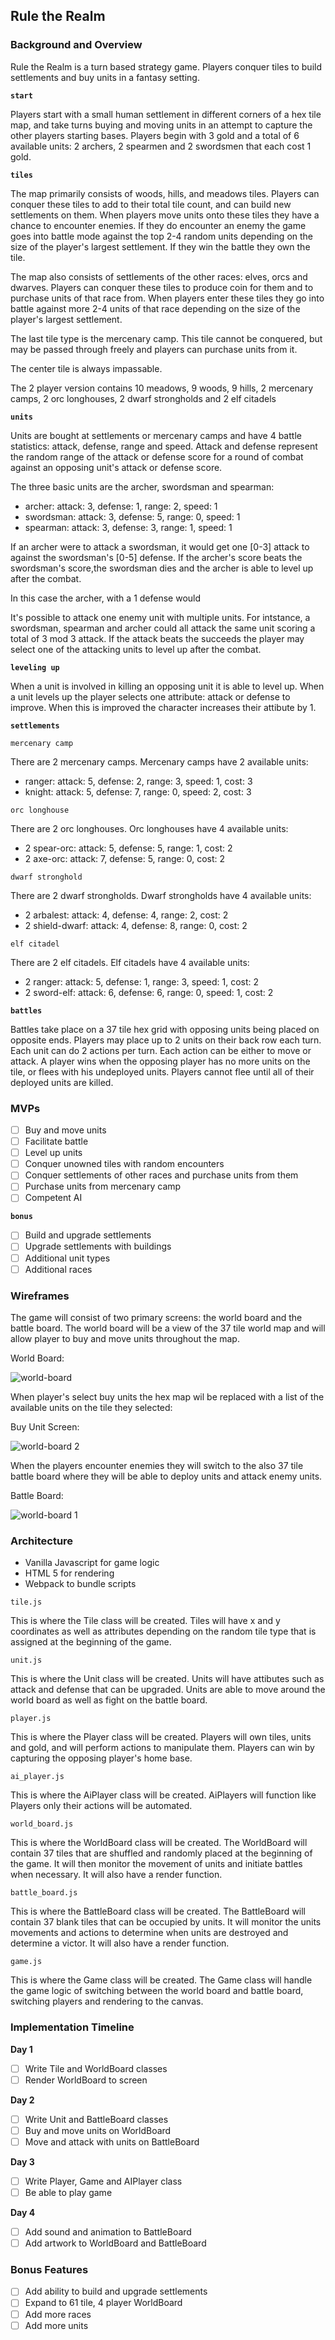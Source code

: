 ## Rule the Realm

### Background and Overview

Rule the Realm is a turn based strategy game. Players conquer tiles to build settlements and buy units in a fantasy
setting.

**`start`**

Players start with a small human settlement in different corners of a hex tile map, and take turns buying and
moving units in an attempt to capture the other players starting bases. Players begin with 3 gold and a total of 6
available units: 2 archers, 2 spearmen and 2 swordsmen that each cost 1 gold.

**`tiles`**

The map primarily consists of woods, hills, and meadows tiles. Players can conquer these tiles to add to their total
tile count, and can build new settlements on them. When players move units onto these tiles they have a chance to
encounter enemies. If they do encounter an enemy the game goes into battle mode against the top 2-4 random units
depending on the size of the player's largest settlement. If they win the battle they own the tile.

The map also consists of settlements of the other races: elves, orcs and dwarves. Players can conquer these tiles to
produce coin for them and to purchase units of that race from. When players enter these tiles they go into battle 
against more 2-4 units of that race depending on the size of the player's largest settlement.

The last tile type is the mercenary camp. This tile cannot be conquered, but may be passed through freely and players
can purchase units from it.

The center tile is always impassable.

The 2 player version contains 10 meadows, 9 woods, 9 hills, 2 mercenary camps, 2 orc longhouses, 2 dwarf strongholds
and 2 elf citadels

**`units`**

Units are bought at settlements or mercenary camps and have 4 battle statistics: attack, defense, range and speed.
Attack and defense represent the random range of the attack or defense score for a round of combat against an 
opposing unit's attack or defense score.

The three basic units are the archer, swordsman and spearman:
* archer: attack: 3, defense: 1, range: 2, speed: 1
* swordsman: attack: 3, defense: 5, range: 0, speed: 1
* spearman: attack: 3, defense: 3, range: 1, speed: 1

If an archer were to attack a swordsman, it would get one [0-3] attack to against the swordsman's [0-5]
defense. If the archer's score beats the swordsman's score,the swordsman dies and the archer is able to level up
after the combat.



In this case the archer, with a 1 defense would

It's possible to attack one enemy unit with multiple units. For intstance, a swordsman, spearman and archer could all
attack the same unit scoring a total of 3 mod 3 attack. If the attack beats the succeeds the player may select one of
the attacking units to level up after the combat.

**`leveling up`**

When a unit is involved in killing an opposing unit it is able to level up. When a unit levels up the player selects
one attribute: attack or defense to improve. When this is improved the character increases their attibute by 1.

**`settlements`**

`mercenary camp`

There are 2 mercenary camps. Mercenary camps have 2 available units:
* ranger: attack: 5, defense: 2, range: 3, speed: 1, cost: 3
* knight: attack: 5, defense: 7, range: 0, speed: 2, cost: 3


`orc longhouse`

There are 2 orc longhouses. Orc longhouses have 4 available units:
* 2 spear-orc: attack: 5, defense: 5, range: 1, cost: 2
* 2 axe-orc: attack: 7, defense: 5, range: 0, cost: 2

`dwarf stronghold`

There are 2 dwarf strongholds. Dwarf strongholds have 4 available units:
* 2 arbalest: attack: 4, defense: 4, range: 2, cost: 2
* 2 shield-dwarf: attack: 4, defense: 8, range: 0, cost: 2

`elf citadel`

There are 2 elf citadels. Elf citadels have 4 available units:
* 2 ranger: attack: 5, defense: 1, range: 3, speed: 1, cost: 2
* 2 sword-elf: attack: 6, defense: 6, range: 0, speed: 1, cost: 2

**`battles`**

Battles take place on a 37 tile hex grid with opposing units being placed on opposite ends. Players may place up
to 2 units on their back row each turn. Each unit can do 2 actions per turn. Each action can be either to move or
attack. A player wins when the opposing player has no more units on the tile, or flees with his undeployed units.
Players cannot flee until all of their deployed units are killed.

### MVPs

- [ ] Buy and move units
- [ ] Facilitate battle
- [ ] Level up units
- [ ] Conquer unowned tiles with random encounters
- [ ] Conquer settlements of other races and purchase units from them
- [ ] Purchase units from mercenary camp
- [ ] Competent AI

**`bonus`**

- [ ] Build and upgrade settlements
- [ ] Upgrade settlements with buildings
- [ ] Additional unit types
- [ ] Additional races

### Wireframes

The game will consist of two primary screens: the world board and the battle board. The world board will be a
view of the 37 tile world map and will allow player to buy and move units throughout the map. 

World Board:

![world-board](https://user-images.githubusercontent.com/32603834/36103950-91c2dd82-0fc5-11e8-8cfb-d618a3507108.jpg)

When player's select buy units the hex map wil be replaced with a list of the available units on the tile they
selected:

Buy Unit Screen:

![world-board 2](https://user-images.githubusercontent.com/32603834/36104562-3674d1cc-0fc7-11e8-8992-f848e7e7cbec.jpg)



When the players
encounter enemies they will switch to the also 37 tile battle board where they will be able to deploy units
and attack enemy units.


Battle Board:

![world-board 1](https://user-images.githubusercontent.com/32603834/36104120-f9a68304-0fc5-11e8-86fd-1cf76e7b7af1.jpg)


### Architecture

* Vanilla Javascript for game logic
* HTML 5 for rendering
* Webpack to bundle scripts

`tile.js`

This is where the Tile class will be created. Tiles will have x and y coordinates as well as attributes depending on the
random tile type that is assigned at the beginning of the game.

`unit.js`

This is where the Unit class will be created. Units will have attibutes such as attack and defense that can be upgraded.
Units are able to move around the world board as well as fight on the battle board.

`player.js`

This is where the Player class will be created. Players will own tiles, units and gold, and will perform actions to 
manipulate them. Players can win by capturing the opposing player's home base.

`ai_player.js`

This is where the AiPlayer class will be created. AiPlayers will function like Players only their actions will be automated.

`world_board.js`

This is where the WorldBoard class will be created. The WorldBoard will contain 37 tiles that are shuffled and randomly
placed at the beginning of the game. It will then monitor the movement of units and initiate battles when necessary. It will
also have a render function.

`battle_board.js`

This is where the BattleBoard class will be created. The BattleBoard will contain 37 blank tiles that can be occupied by
units. It will monitor the units movements and actions to determine when units are destroyed and determine a victor. It will
also have a render function.

`game.js`

This is where the Game class will be created. The Game class will handle the game logic of switching between the world board
and battle board, switching players and rendering to the canvas.

### Implementation Timeline

**Day 1**
- [ ] Write Tile and WorldBoard classes
- [ ] Render WorldBoard to screen

**Day 2**
- [ ] Write Unit and BattleBoard classes
- [ ] Buy and move units on WorldBoard
- [ ] Move and attack with units on BattleBoard

**Day 3**
- [ ] Write Player, Game and AIPlayer class
- [ ] Be able to play game

**Day 4**
- [ ] Add sound and animation to BattleBoard
- [ ] Add artwork to WorldBoard and BattleBoard

### Bonus Features

- [ ] Add ability to build and upgrade settlements
- [ ] Expand to 61 tile, 4 player WorldBoard
- [ ] Add more races
- [ ] Add more units
